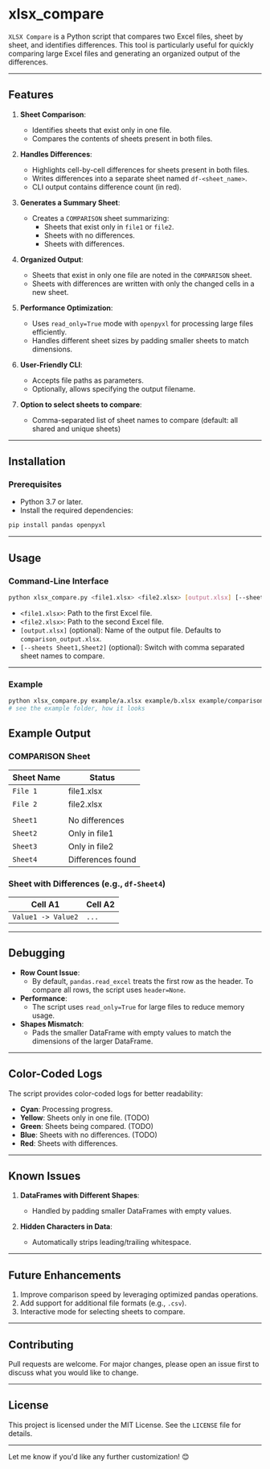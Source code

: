 # xlsx_compare

`XLSX Compare` is a Python script that compares two Excel files, sheet by sheet, and identifies differences. This tool is particularly useful for quickly comparing large Excel files and generating an organized output of the differences.

---

## Features

1. **Sheet Comparison**:

   - Identifies sheets that exist only in one file.
   - Compares the contents of sheets present in both files.

2. **Handles Differences**:

   - Highlights cell-by-cell differences for sheets present in both files.
   - Writes differences into a separate sheet named `df-<sheet_name>`.
   - CLI output contains difference count (in red).

3. **Generates a Summary Sheet**:

   - Creates a `COMPARISON` sheet summarizing:
     - Sheets that exist only in `file1` or `file2`.
     - Sheets with no differences.
     - Sheets with differences.

4. **Organized Output**:

   - Sheets that exist in only one file are noted in the `COMPARISON` sheet.
   - Sheets with differences are written with only the changed cells in a new sheet.

5. **Performance Optimization**:

   - Uses `read_only=True` mode with `openpyxl` for processing large files efficiently.
   - Handles different sheet sizes by padding smaller sheets to match dimensions.

6. **User-Friendly CLI**:

   - Accepts file paths as parameters.
   - Optionally, allows specifying the output filename.

7. **Option to select sheets to compare**:

   - Comma-separated list of sheet names to compare (default: all shared and unique sheets)

---

## Installation

### Prerequisites

- Python 3.7 or later.
- Install the required dependencies:

```bash
pip install pandas openpyxl
```

---

## Usage

### Command-Line Interface

```bash
python xlsx_compare.py <file1.xlsx> <file2.xlsx> [output.xlsx] [--sheets Sheet1,Sheet2]
```

- `<file1.xlsx>`: Path to the first Excel file.
- `<file2.xlsx>`: Path to the second Excel file.
- `[output.xlsx]` (optional): Name of the output file. Defaults to `comparison_output.xlsx`.
- `[--sheets Sheet1,Sheet2]` (optional): Switch with comma separated sheet names to compare.

---

### Example

```bash
python xlsx_compare.py example/a.xlsx example/b.xlsx example/comparison.xlsx
# see the example folder, how it looks
```

## Example Output

### COMPARISON Sheet

| **Sheet Name** | **Status**        |
| -------------- | ----------------- |
| `File 1`       | file1.xlsx        |
| `File 2`       | file2.xlsx        |
|                |                   |
| `Sheet1`       | No differences    |
| `Sheet2`       | Only in file1     |
| `Sheet3`       | Only in file2     |
| `Sheet4`       | Differences found |

### Sheet with Differences (e.g., `df-Sheet4`)

| **Cell A1**        | **Cell A2** |
| ------------------ | ----------- |
| `Value1 -> Value2` | `...`       |

---

## Debugging

- **Row Count Issue**:
  - By default, `pandas.read_excel` treats the first row as the header. To compare all rows, the script uses `header=None`.
- **Performance**:
  - The script uses `read_only=True` for large files to reduce memory usage.
- **Shapes Mismatch**:
  - Pads the smaller DataFrame with empty values to match the dimensions of the larger DataFrame.

---

## Color-Coded Logs

The script provides color-coded logs for better readability:

- **Cyan**: Processing progress.
- **Yellow**: Sheets only in one file. (TODO)
- **Green**: Sheets being compared. (TODO)
- **Blue**: Sheets with no differences. (TODO)
- **Red**: Sheets with differences.

---

## Known Issues

1. **DataFrames with Different Shapes**:

   - Handled by padding smaller DataFrames with empty values.

2. **Hidden Characters in Data**:
   - Automatically strips leading/trailing whitespace.

---

## Future Enhancements

1. Improve comparison speed by leveraging optimized pandas operations.
2. Add support for additional file formats (e.g., `.csv`).
3. Interactive mode for selecting sheets to compare.

---

## Contributing

Pull requests are welcome. For major changes, please open an issue first to discuss what you would like to change.

---

## License

This project is licensed under the MIT License. See the `LICENSE` file for details.

---

Let me know if you'd like any further customization! 😊
